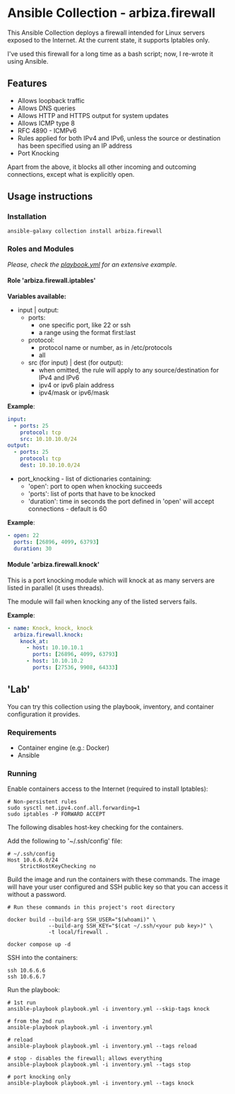 # Ansible Collection - arbiza.firewall

This Ansible Collection deploys a firewall intended for Linux servers exposed to the Internet. At the current state, it supports Iptables only.

I've used this firewall for a long time as a bash script; now, I re-wrote it using Ansible.

## Features

- Allows loopback traffic
- Allows DNS queries
- Allows HTTP and HTTPS output for system updates
- Allows ICMP type 8
- RFC 4890 - ICMPv6
- Rules applied for both IPv4 and IPv6, unless the source or destination has been specified using an IP address
- Port Knocking

Apart from the above, it blocks all other incoming and outcoming connections, except what is explicitly open.

## Usage instructions

### Installation

```shell
ansible-galaxy collection install arbiza.firewall
```

### Roles and Modules

_Please, check the [playbook.yml](playbook.yml) for an extensive example._

#### Role 'arbiza.firewall.iptables'

__Variables available:__

- input | output:
  - ports:
    - one specific port, like 22 or ssh
    - a range using the format first:last
  - protocol:
    - protocol name or number, as in /etc/protocols
    - all
  - src (for input) | dest (for output):
    - when omitted, the rule will apply to any source/destination for IPv4 and IPv6
    - ipv4 or ipv6 plain address
    - ipv4/mask or ipv6/mask

__Example__:

```yaml
input:
  - ports: 25
    protocol: tcp
    src: 10.10.10.0/24
output:
  - ports: 25
    protocol: tcp
    dest: 10.10.10.0/24
```

- port_knocking - list of dictionaries containing:
  - 'open': port to open when knocking succeeds
  - 'ports': list of ports that have to be knocked
  - 'duration': time in seconds the port defined in 'open' will accept connections - default is 60

__Example__:

```yaml
- open: 22
  ports: [26896, 4099, 63793]
  duration: 30
```

#### Module 'arbiza.firewall.knock'

This is a port knocking module which will knock at as many servers are listed in parallel (it uses threads).

The module will fail when knocking any of the listed servers fails.

__Example__:

```yaml
- name: Knock, knock, knock
  arbiza.firewall.knock:
    knock_at:
      - host: 10.10.10.1
        ports: [26896, 4099, 63793]
      - host: 10.10.10.2
        ports: [27536, 9908, 64333]
```

## 'Lab'

You can try this collection using the playbook, inventory, and container configuration it provides.

### Requirements

- Container engine (e.g.: Docker)
- Ansible

### Running

Enable containers access to the Internet (required to install Iptables):

```shell
# Non-persistent rules
sudo sysctl net.ipv4.conf.all.forwarding=1
sudo iptables -P FORWARD ACCEPT
```

The following disables host-key checking for the containers.

Add the following to '~/.ssh/config' file:

```shell
# ~/.ssh/config
Host 10.6.6.0/24
    StrictHostKeyChecking no
```

Build the image and run the containers with these commands. The image will have your user configured and SSH public key so that you can access it without a password.

```shell
# Run these commands in this project's root directory

docker build --build-arg SSH_USER="$(whoami)" \
             --build-arg SSH_KEY="$(cat ~/.ssh/<your pub key>)" \
             -t local/firewall .

docker compose up -d
```

SSH into the containers:

```shell
ssh 10.6.6.6
ssh 10.6.6.7
```

Run the playbook:

```shell
# 1st run
ansible-playbook playbook.yml -i inventory.yml --skip-tags knock

# from the 2nd run
ansible-playbook playbook.yml -i inventory.yml

# reload
ansible-playbook playbook.yml -i inventory.yml --tags reload

# stop - disables the firewall; allows everything
ansible-playbook playbook.yml -i inventory.yml --tags stop

# port knocking only
ansible-playbook playbook.yml -i inventory.yml --tags knock

```
